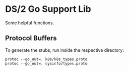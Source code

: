 # DS/2 Go Support Lib

Some helpful functions.

## Protocol Buffers

To generate the stubs, run inside the respective directory:

    protoc --go_out=. k8s/k8s_types.proto
    protoc --go_out=. sysinfo/types.proto
